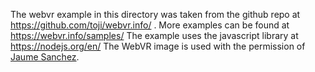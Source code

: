 The webvr example in this directory was taken from the github repo at https://github.com/toji/webvr.info/ .
More examples can be found at https://webvr.info/samples/
The example uses the javascript library at https://nodejs.org/en/
The WebVR image is used with the permission of [Jaume Sanchez](https://www.clicktorelease.com/).
